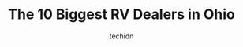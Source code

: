 ---
layout: ampstory
image: https://i0.wp.com/paketmu.com/wp-content/uploads/2023/06/ron-potts-rvs-0-in-ohio-1686365691.jpeg?resize=640,853
author: techidn
featured: false
description: Explore the diverse RV Dealer scene in Ohio, home to an incredible selection of 10 establishments catering to every taste. Whether youre in search of iconic favorites or undiscovered treasu
title: The 10 Biggest RV Dealers in Ohio
cover:
   title: The 10 Biggest RV Dealers in Ohio
   subtitle: RICKPATE
   background: https://paketmu.com/wp-content/uploads/2023/06/ron-potts-rvs-0-in-ohio-1686365691.jpeg

pages: 
 - layout: thirds
   top: <h1>#1 Camping World</h1>
   bottom: "<p>I just purchased a trailer/camper from Camping World of Akron. It was a very good experience and that was in a big way, due to our excellent salesperson, Derek Fraser. He</p>"
   background: https://paketmu.com/wp-content/uploads/2023/06/ron-potts-rvs-1-in-ohio-1686365692.jpeg
   backgroundblur: true
 - layout: thirds
   top: <h1>#2 RV Wholesalers</h1>
   bottom: "<p>Ive did a lot of research with purchasing my first camper and looked at many dealer reviews and their terms and conditions and by far RV Wholesalers checked all the boxe</p>"
   background: https://paketmu.com/wp-content/uploads/2023/06/ron-potts-rvs-2-in-ohio-1686365693.png
   cta:
      link: https://paketmu.com/the-10-biggest-rv-dealers-in-ohio/
      text: The 10 Biggest RV Dealers in Ohio
 - layout: thirds
   top: <h1>#3 Buckeye RV</h1>
   bottom: "<p>Joe, John, Nick and the whole crew at Buckeye RV were great to work with. I highly recommend purchasing an RV through Buckeye RV. We went from a 2005 Pop-Up camper to a 2</p>"
   background: https://paketmu.com/wp-content/uploads/2023/06/ron-potts-rvs-3-in-ohio-1686365695.jpeg
   cta:
      link: https://paketmu.com/the-10-biggest-rv-dealers-in-ohio/
      text: The 10 Biggest RV Dealers in Ohio
 - layout: thirds
   top: <h1>#4 RCD RV Supercenter</h1>
   bottom: "<p>10176 Lynns Rd, Pataskala, OH 43062, United States</p>"
   background: https://images.unsplash.com/photo-1488554378835-f7acf46e6c98?ixlib=rb-4.0.3&ixid=MnwxMjA3fDB8MHxwaG90by1wYWdlfHx8fGVufDB8fHx8&auto=format&fit=crop&w=640&h=853&q=80
   cta:
      link: https://paketmu.com/the-10-biggest-rv-dealers-in-ohio/
      text: The 10 Biggest RV Dealers in Ohio
 - layout: thirds
   top: <h1>#5 Avalon RV Center - Medina</h1>
   bottom: "<p>1604 Medina Rd, Medina, OH 44256, United States</p>"
   background: https://images.unsplash.com/photo-1609083590460-7b8cc0ca65f8?ixlib=rb-4.0.3&ixid=MnwxMjA3fDB8MHxwaG90by1wYWdlfHx8fGVufDB8fHx8&auto=format&fit=crop&w=640&h=853&q=80
   cta:
      link: https://paketmu.com/the-10-biggest-rv-dealers-in-ohio/
      text: The 10 Biggest RV Dealers in Ohio
 - layout: thirds
   top: <h1>#6 RCD RV Supercenter</h1>
   bottom: "<p>6700 OH-37, Sunbury, OH 43074, United States</p>"
   background: https://images.unsplash.com/photo-1531169509526-f8f1fdaa4a67?ixlib=rb-4.0.3&ixid=MnwxMjA3fDB8MHxwaG90by1wYWdlfHx8fGVufDB8fHx8&auto=format&fit=crop&w=640&h=853&q=80
   cta:
      link: https://paketmu.com/the-10-biggest-rv-dealers-in-ohio/
      text: The 10 Biggest RV Dealers in Ohio
 - layout: thirds
   top: <h1>#7 Specialty RV Sales</h1>
   bottom: "<p>6270 Bowen Rd, Canal Winchester, OH 43110, United States</p>"
   background: https://images.unsplash.com/photo-1632260260864-caf7fde5ec36?ixlib=rb-4.0.3&ixid=MnwxMjA3fDB8MHxwaG90by1wYWdlfHx8fGVufDB8fHx8&auto=format&fit=crop&w=640&h=853&q=80
   cta:
      link: https://paketmu.com/the-10-biggest-rv-dealers-in-ohio/
      text: The 10 Biggest RV Dealers in Ohio
 - layout: thirds
   middle: Continue reading...
   background: https://images.unsplash.com/photo-1620421680010-0766ff230392?ixlib=rb-4.0.3&ixid=MnwxMjA3fDB8MHxwaG90by1wYWdlfHx8fGVufDB8fHx8&auto=format&fit=crop&w=640&h=853&q=80
   cta:
      link: https://paketmu.com/the-10-biggest-rv-dealers-in-ohio/
      text: The 10 Biggest RV Dealers in Ohio
      
---